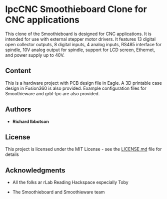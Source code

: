 # lpcCNC Smoothieboard Clone for CNC applications

This clone of the Smoothieboard is designed for CNC applications. It is intended for use with external stepper motor drivers. It features 13 digital open collector outputs, 8 digital inputs, 4 analog inputs, RS485 interface for spindle, 10V analog output for spindle, support for LCD screen, Ethernet, and power supply up to 40V.


## Content

This is a hardware project with PCB design file in Eagle. A 3D printable case design in Fusion360 is also provided. Example configuration files for Smoothieware and grbl-lpc are also provided.



## Authors

* **Richard Ibbotson**  



## License

This project is licensed under the MIT License - see the [LICENSE.md](LICENSE.md) file for details

## Acknowledgments

* All the folks ar rLab Reading Hackspace especially Toby
+ The Smoothieboard and Smoothieware team


